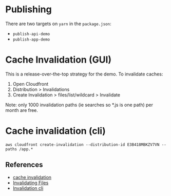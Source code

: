 
# Publishing

There are two targets on `yarn` in the `package.json`:

* `publish-api-demo`
* `publish-app-demo`

# Cache Invalidation (GUI)

This is a release-over-the-top strategy for the demo. To invalidate caches:

1. Open Cloudfront
2. Distribution > Invalidations
3. Create Invalidation >  files/list/wildcard > Invalidate

Note: only 1000 invalidation paths (ie searches so *.js is one path) per month are free.

# Cache invalidation (cli)

```
aws cloudfront create-invalidation --distribution-id E3B418MBKZV7VN --paths /app.*
```

## References

* [cache invalidation](https://stackoverflow.com/questions/1086240/how-can-i-update-files-on-amazons-cdn-cloudfront)
* [Invalidating Files](https://docs.aws.amazon.com/AmazonCloudFront/latest/DeveloperGuide/Invalidation.html)
* [Invalidation cli](https://docs.aws.amazon.com/cli/latest/reference/cloudfront/create-invalidation.html)